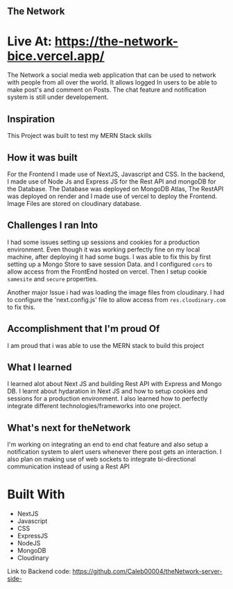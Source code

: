 ## The Network
# Live At: https://the-network-bice.vercel.app/

The Network a social media web application that can be used to network with people from all over the world. It allows logged In users to be able to make post's and comment on Posts. The chat feature and notification system is still under developement.

## Inspiration
This Project was built to test my MERN Stack skills

## How it was built
For the Frontend I made use of NextJS, Javascript and CSS. In the backend, I made use of Node Js and Express JS for the Rest API and mongoDB for the Database. The Database was deployed on MongoDB Atlas, The RestAPI was deployed on render and I made use of vercel to deploy the Frontend. 
Image Files are stored on cloudinary database.

## Challenges I ran Into
I had some issues setting up sessions and cookies for a production environment. Even though it was working perfectly fine on my local machine, after deploying it had some bugs. I was able to fix this by first setting up a Mongo Store to save session Data. and I configured `cors` to allow access from the FrontEnd hosted on vercel. Then I setup cookie `samesite` and `secure` properties.

Another major Issue i had was loading the image files from cloudinary. I had to configure the 'next.config.js' file to allow access from `res.cloudinary.com` to fix this.

## Accomplishment that I'm proud Of
I am proud that i was able to use the MERN stack to build this project 

## What I learned
I learned alot about Next JS and building Rest API with Express and Mongo DB. I learnt about hydaration in Next JS and how to setup cookies and sessions for a production environment. I also learned how to perfectly integrate different technologies/frameworks into one project.

## What's next for theNetwork
I'm working on integrating an end to end chat feature and also setup a notification system to alert users whenever there post gets an interaction.
I also plan on making use of web sockets to integrate bi-directional communication instead of using a Rest API

# Built With
- NextJS
- Javascript
- CSS
- ExpressJS
- NodeJS
- MongoDB
- Cloudinary

Link to Backend code: https://github.com/Caleb00004/theNetwork-server-side-
